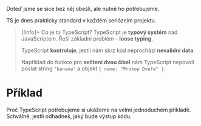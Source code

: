 Doteď jsme se sice bez něj obešli, ale nutně ho potřebujeme. 

TS je dnes prakticky standard v každém seriózním projektu.

> [!info]+ Co je to TypeScript?
> TypeScript je **typový systém** nad JavaScriptem. Řeší základní problém - **loose typing**. 
> 
> TypeScript **kontroluje**, jestli nám skrz kód neprochází **nevalidní data**. 
> 
> Například do funkce pro **sečtení dvou čísel** nám TypeScript nepovolí poslat string `"banana"` a objekt `{ name: "Prokop Dveře" }`.

# Příklad

Proč TypeScript potřebujeme si ukážeme na velmi jednoduchém příkladě. Schválně, jestli odhadneš, jaký bude výstup kódu.

```javascript
```
